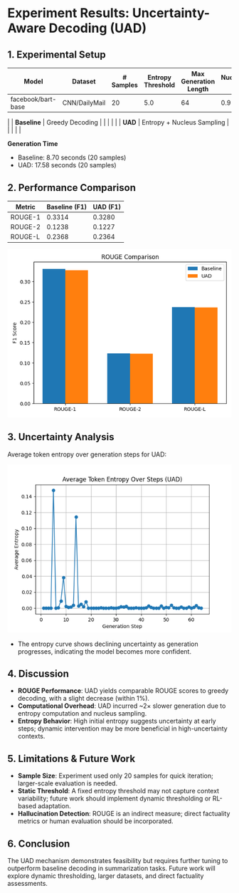  # Experiment Results: Uncertainty-Aware Decoding (UAD)

 ## 1. Experimental Setup
 | Model               | Dataset         | # Samples | Entropy Threshold | Max Generation Length | Nucleus p |
 |---------------------|-----------------|-----------|-------------------|-----------------------|-----------|
 | facebook/bart-base  | CNN/DailyMail   | 20        | 5.0               | 64                    | 0.9       |
 |
 | **Baseline**        | Greedy Decoding |           |                   |                       |           |
 | **UAD**             | Entropy + Nucleus Sampling |    |                   |                       |           |

 **Generation Time**

 - Baseline: 8.70 seconds (20 samples)
 - UAD: 17.58 seconds (20 samples)

 ## 2. Performance Comparison

 | Metric     | Baseline (F1) | UAD (F1) |
 |------------|---------------|----------|
 | ROUGE-1    | 0.3314        | 0.3280   |
 | ROUGE-2    | 0.1238        | 0.1227   |
 | ROUGE-L    | 0.2368        | 0.2364   |

 ![ROUGE Comparison](rouge_comparison.png)

 ## 3. Uncertainty Analysis

 Average token entropy over generation steps for UAD:

 ![Entropy Curve](entropy_curve.png)

 - The entropy curve shows declining uncertainty as generation progresses, indicating the model becomes more confident.

 ## 4. Discussion

 - **ROUGE Performance**: UAD yields comparable ROUGE scores to greedy decoding, with a slight decrease (within 1%).
 - **Computational Overhead**: UAD incurred ~2× slower generation due to entropy computation and nucleus sampling.
 - **Entropy Behavior**: High initial entropy suggests uncertainty at early steps; dynamic intervention may be more beneficial in high-uncertainty contexts.

 ## 5. Limitations & Future Work

 - **Sample Size**: Experiment used only 20 samples for quick iteration; larger-scale evaluation is needed.
 - **Static Threshold**: A fixed entropy threshold may not capture context variability; future work should implement dynamic thresholding or RL-based adaptation.
 - **Hallucination Detection**: ROUGE is an indirect measure; direct factuality metrics or human evaluation should be incorporated.

 ## 6. Conclusion

 The UAD mechanism demonstrates feasibility but requires further tuning to outperform baseline decoding in summarization tasks. Future work will explore dynamic thresholding, larger datasets, and direct factuality assessments.
